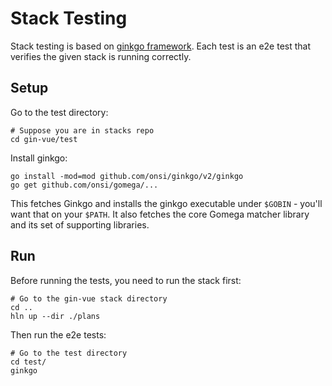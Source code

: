# Stack Testing

Stack testing is based on [ginkgo framework](https://onsi.github.io/ginkgo/).
Each test is an e2e test that verifies the given stack is running correctly.

## Setup

Go to the test directory:

```shell
# Suppose you are in stacks repo
cd gin-vue/test
```

Install ginkgo:

```shell
go install -mod=mod github.com/onsi/ginkgo/v2/ginkgo
go get github.com/onsi/gomega/...
```

This fetches Ginkgo and installs the ginkgo executable under `$GOBIN` - you'll want that on your `$PATH`. It also fetches the core Gomega matcher library and its set of supporting libraries.

## Run

Before running the tests, you need to run the stack first:

```shell
# Go to the gin-vue stack directory
cd ..
hln up --dir ./plans
```

Then run the e2e tests:

```shell
# Go to the test directory
cd test/
ginkgo
```
